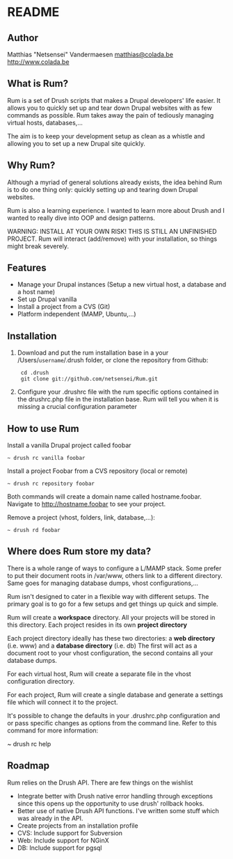 README
======

Author
------

Matthias "Netsensei" Vandermaesen
matthias@colada.be
http://www.colada.be

What is Rum?
------------

Rum is a set of Drush scripts that makes a Drupal developers' life easier.
It allows you to quickly set up and tear down Drupal websites with as few
commands as possible. Rum takes away the pain of tediously managing virtual
hosts, databases,... 

The aim is to keep your development setup as clean as a whistle and allowing you
to set up a new Drupal site quickly.

Why Rum?
--------

Although a myriad of general solutions already exists, the idea behind Rum is to 
do one thing only: quickly setting up and tearing down Drupal websites.

Rum is also a learning experience. I wanted to learn more about Drush and I wanted
to really dive into OOP and design patterns.

WARNING: INSTALL AT YOUR OWN RISK! THIS IS STILL AN UNFINISHED PROJECT. Rum will
interact (add/remove) with your installation, so things might break severely.

Features
--------

* Manage your Drupal instances (Setup a new virtual host, a database and a host name)
* Set up Drupal vanilla
* Install a project from a CVS (Git)
* Platform independent (MAMP, Ubuntu,...)

Installation
------------

1. Download and put the rum installation base in a your /Users/<code>username</code>/.drush folder, or clone the repository from Github:

		cd .drush
		git clone git://github.com/netsensei/Rum.git
		
2. Configure your .drushrc file with the rum specific options contained in the drushrc.php file
   in the installation base. Rum will tell you when it is missing a crucial configuration parameter

How to use Rum
--------------

Install a vanilla Drupal project called foobar

    ~ drush rc vanilla foobar

Install a project Foobar from a CVS repository (local or remote)

    ~ drush rc repository foobar

Both commands will create a domain name called hostname.foobar. Navigate to
http://hostname.foobar to see your project.

Remove a project (vhost, folders, link, database,...):

    ~ drush rd foobar

Where does Rum store my data?
-----------------------------

There is a whole range of ways to configure a L/MAMP stack. Some prefer to put their
document roots in /var/www, others link to a different directory. Same goes for managing
database dumps, vhost configurations,...

Rum isn't designed to cater in a flexible way with different setups. The primary goal
is to go for a few setups and get things up quick and simple.

Rum will create a **workspace** directory. All your projects will be stored in this
directory. Each project resides in its own **project directory**

Each project directory ideally has these two directories: a **web directory** (i.e. www)
and a **database directory** (i.e. db) The first will act as a document root to your
vhost configuration, the second contains all your database dumps.

For each virtual host, Rum will create a separate file in the vhost configuration directory.

For each project, Rum will create a single database and generate a settings file which will
connect it to the project.

It's possible to change the defaults in your .drushrc.php configuration and or pass specific
changes as options from the command line. Refer to this command for more information:

   ~ drush rc help

Roadmap
-------

Rum relies on the Drush API. There are few things on the wishlist

* Integrate better with Drush native error handling through exceptions since this
  opens up the opportunity to use drush' rollback hooks.
* Better use of native Drush API functions. I've written some stuff which was already
  in the API.
* Create projects from an installation profile
* CVS: Include support for Subversion
* Web: Include support for NGinX
* DB: Include support for pgsql